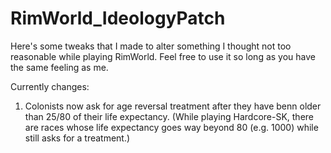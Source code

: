 # RimWorld_IdeologyPatch

Here's some tweaks that I made to alter something I thought not too reasonable while playing RimWorld. Feel free to use it so long as you have the same feeling as me.

Currently changes:
1. Colonists now ask for age reversal treatment after they have benn older than 25/80 of their life expectancy. (While playing Hardcore-SK, there are races whose life expectancy goes way beyond 80 (e.g. 1000) while still asks for a treatment.)
